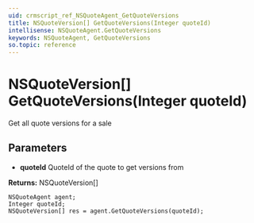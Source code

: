 ```yaml
---
uid: crmscript_ref_NSQuoteAgent_GetQuoteVersions
title: NSQuoteVersion[] GetQuoteVersions(Integer quoteId)
intellisense: NSQuoteAgent.GetQuoteVersions
keywords: NSQuoteAgent, GetQuoteVersions
so.topic: reference
---
```


# NSQuoteVersion[] GetQuoteVersions(Integer quoteId)

Get all quote versions for a sale

## Parameters

* **quoteId** QuoteId of the quote to get versions from

**Returns:** NSQuoteVersion[]

```crmscript
NSQuoteAgent agent;
Integer quoteId;
NSQuoteVersion[] res = agent.GetQuoteVersions(quoteId);
```

